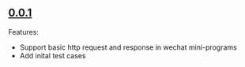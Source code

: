 ## [0.0.1](https://github.com/differui/axios-wx-adapter/releases/tag/0.0.1)

Features:

+ Support basic http request and response in wechat mini-programs
+ Add inital test cases
